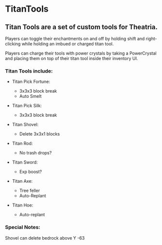 # **TitanTools**

## Titan Tools are a set of custom tools for Theatria.

Players can toggle their enchantments on and off by holding shift and right-clicking while holding an imbued or charged titan tool.

Players can charge their tools with power crystals by taking a PowerCrystal and placing them on top of their titan tool inside their inventory UI.

### Titan Tools include:

 - Titan Pick Fortune:
   - 3x3x3 block break
   - Auto Smelt

 - Titan Pick Silk:
   - 3x3x3 block break

 - Titan Shovel:
   - Delete 3x3x1 blocks

 - Titan Rod:
   - No trash drops?
 
 - Titan Sword:
   - Exp boost?
 
 - Titan Axe:
   - Tree feller
   - Auto-Replant

 - Titan Hoe:
   - Auto-replant

 ### Special Notes:
 Shovel can delete bedrock above Y -63
